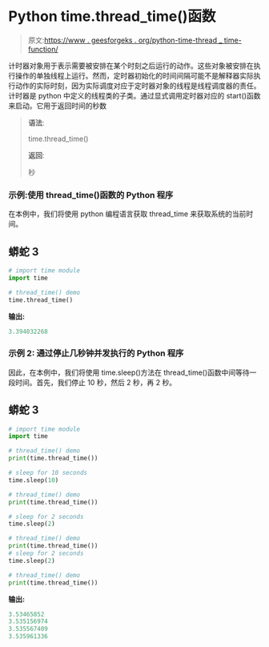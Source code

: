 # Python time.thread_time()函数

> 原文:[https://www . geesforgeks . org/python-time-thread _ time-function/](https://www.geeksforgeeks.org/python-time-thread_time-function/)

计时器对象用于表示需要被安排在某个时刻之后运行的动作。这些对象被安排在执行操作的单独线程上运行。然而，定时器初始化的时间间隔可能不是解释器实际执行动作的实际时刻，因为实际调度对应于定时器对象的线程是线程调度器的责任。计时器是 python 中定义的线程类的子类。通过显式调用定时器对应的 start()函数来启动。它用于返回时间的秒数

> **语法**:
> 
> time.thread_time()
> 
> **返回**:
> 
> 秒

### **示例**:使用 thread_time()函数的 Python 程序

在本例中，我们将使用 python 编程语言获取 thread_time 来获取系统的当前时间。

## 蟒蛇 3

```py
# import time module
import time

# thread_time() demo
time.thread_time()
```

**输出:**

```py
3.394032268
```

### **示例 2:** 通过停止几秒钟并发执行的 Python 程序

因此，在本例中，我们将使用 time.sleep()方法在 thread_time()函数中间等待一段时间。首先，我们停止 10 秒，然后 2 秒，再 2 秒。

## 蟒蛇 3

```py
# import time module
import time

# thread_time() demo
print(time.thread_time())

# sleep for 10 seconds
time.sleep(10)

# thread_time() demo
print(time.thread_time())

# sleep for 2 seconds
time.sleep(2)

# thread_time() demo
print(time.thread_time())
# sleep for 2 seconds
time.sleep(2)

# thread_time() demo
print(time.thread_time())
```

**输出:**

```py
3.53465852
3.535156974
3.535567409
3.535961336
```
